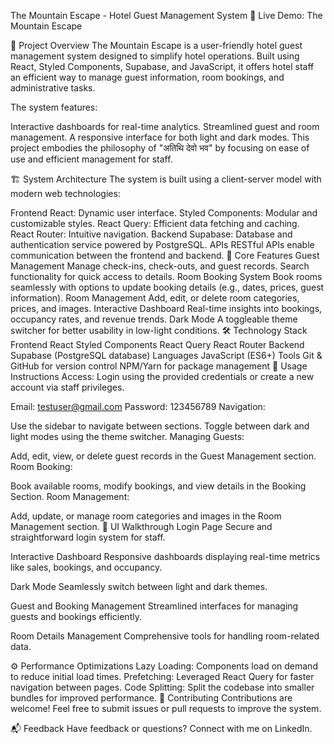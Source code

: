 The Mountain Escape - Hotel Guest Management System
🌟 Live Demo: The Mountain Escape

📜 Project Overview
The Mountain Escape is a user-friendly hotel guest management system designed to simplify hotel operations. Built using React, Styled Components, Supabase, and JavaScript, it offers hotel staff an efficient way to manage guest information, room bookings, and administrative tasks.

The system features:

Interactive dashboards for real-time analytics.
Streamlined guest and room management.
A responsive interface for both light and dark modes.
This project embodies the philosophy of "अतिथि देवो भव" by focusing on ease of use and efficient management for staff.

🏗️ System Architecture
The system is built using a client-server model with modern web technologies:

Frontend
React: Dynamic user interface.
Styled Components: Modular and customizable styles.
React Query: Efficient data fetching and caching.
React Router: Intuitive navigation.
Backend
Supabase: Database and authentication service powered by PostgreSQL.
APIs
RESTful APIs enable communication between the frontend and backend.
🔑 Core Features
Guest Management
Manage check-ins, check-outs, and guest records.
Search functionality for quick access to details.
Room Booking System
Book rooms seamlessly with options to update booking details (e.g., dates, prices, guest information).
Room Management
Add, edit, or delete room categories, prices, and images.
Interactive Dashboard
Real-time insights into bookings, occupancy rates, and revenue trends.
Dark Mode
A toggleable theme switcher for better usability in low-light conditions.
🛠️ Technology Stack
Frontend
React
Styled Components
React Query
React Router
Backend
Supabase (PostgreSQL database)
Languages
JavaScript (ES6+)
Tools
Git & GitHub for version control
NPM/Yarn for package management
🚀 Usage Instructions
Access:
Login using the provided credentials or create a new account via staff privileges.

Email: testuser@gmail.com
Password: 123456789
Navigation:

Use the sidebar to navigate between sections.
Toggle between dark and light modes using the theme switcher.
Managing Guests:

Add, edit, view, or delete guest records in the Guest Management section.
Room Booking:

Book available rooms, modify bookings, and view details in the Booking Section.
Room Management:

Add, update, or manage room categories and images in the Room Management section.
🌟 UI Walkthrough
Login Page
Secure and straightforward login system for staff.

Interactive Dashboard
Responsive dashboards displaying real-time metrics like sales, bookings, and occupancy.

Dark Mode
Seamlessly switch between light and dark themes.

Guest and Booking Management
Streamlined interfaces for managing guests and bookings efficiently.

Room Details Management
Comprehensive tools for handling room-related data.

⚙️ Performance Optimizations
Lazy Loading: Components load on demand to reduce initial load times.
Prefetching: Leveraged React Query for faster navigation between pages.
Code Splitting: Split the codebase into smaller bundles for improved performance.
🤝 Contributing
Contributions are welcome! Feel free to submit issues or pull requests to improve the system.

📬 Feedback
Have feedback or questions? Connect with me on LinkedIn.
